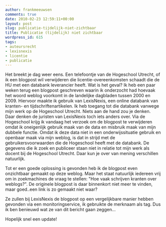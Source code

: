```yaml
---
author: frankmeeuwsen
comments: true
date: 2010-02-23 12:59:11+00:00
layout: post
slug: publicatie-tijdelijk-niet-zichtbaar
title: Publicatie (tijdelijk) niet zichtbaar
wordpress_id: 615
tags:
- auteursrecht
- lexisnexis
- licentie
- publicatie
---
```


Het breekt je dag weer eens. Een telefoontje van de Hogeschool Utrecht, of ik een blogpost wil verwijderen die licentie-overeenkomsten schaadt die de HU met een databank leverancier heeft. Wat is het geval? Ik heb een paar weken terug een blogpost geschreven waarin ik onderzocht had hoevaak het woord weblog voorkomt in de landelijke dagbladen tussen 2000 en 2009. Hiervoor maakte ik gebruik van LexisNexis, een online databank van kranten- en tijdschriftenartikelen. Ik heb toegang tot die databank vanwege mijn werk op de Hogeschool Utrecht. Niets aan de hand zou je denken. Daar denken de juristen van LexisNexis toch iets anders over. Via de Hogeschool krijg ik vandaag het verzoek om de blogpost te verwijderen omdat ik oneigenlijk gebruik maak van de data en misbruik maak van mijn dubbele functie. Omdat ik deze data niet in een onderwijssituatie gebruik en openbaar maak via mijn weblog, is dat in strijd met de gebruikersvoorwaarden die de Hogeschool heeft met de databank. De gegevens die ik zoek en publiceer staan niet in relatie tot mijn werk als docent bij de Hogeschool Utrecht. Daar kun je over van mening verschillen natuurlijk.

Tot er een goede oplossing is gevonden heb ik de blogpost even onzichtbaar gemaakt op deze weblog. Maar het staat natuurlijk iedereen vrij om in zoekmachines de vraag te stellen: "Hoe vaak schrijven kranten over weblogs?". De originele blogpost is daar binnenkort niet meer te vinden, maar goed..een link is zo gemaakt niet waar?

Ze zullen bij LexisNexis de blogpost op een vergelijkbare manier hebben gevonden via een monitoringservice, ik gebruikte de merknaam als tag. Dus ik ben benieuwd wat ze van dit bericht gaan zeggen...

Hopelijk snel een update!
